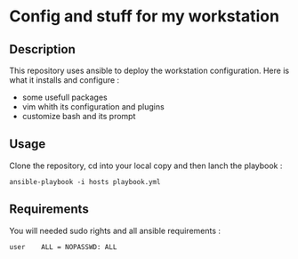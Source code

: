 # Config and stuff for my workstation

## Description

This repository uses ansible to deploy the workstation configuration. Here is what it installs and configure :
* some usefull packages 
* vim whith its configuration and plugins
* customize bash and its prompt

## Usage

Clone the repository, cd into your local copy and then lanch the playbook :
```shell
ansible-playbook -i hosts playbook.yml
```

## Requirements

You will needed sudo rights and all ansible requirements :

```shell
user    ALL = NOPASSWD: ALL
```
